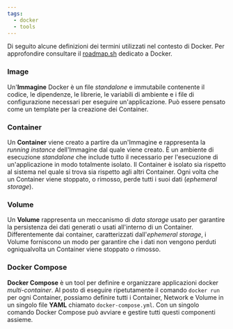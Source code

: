 ```yaml
---
tags:
  - docker
  - tools
---
```

Di seguito alcune definizioni dei termini utilizzati nel contesto di Docker. 
Per approfondire consultare il [roadmap.sh](https://roadmap.sh/docker) dedicato a Docker.

### Image

Un'**Immagine** Docker è un file *standalone* e immutabile contenente il codice, le dipendenze, le librerie, le variabili di ambiente e i file di configurazione necessari per eseguire un'applicazione. Può essere pensato come un template per la creazione dei Container.

### Container

Un **Container** viene creato a partire da un'Immagine e rappresenta la *running instance* dell'Immagine dal quale viene creato. È un ambiente di esecuzione *standalone* che include tutto il necessario per l'esecuzione di un'applicazione in modo totalmente isolato. Il Container è isolato sia rispetto al sistema nel quale si trova sia rispetto agli altri Container. Ogni volta che un Container viene stoppato, o rimosso, perde tutti i suoi dati (*ephemeral storage*).

### Volume

Un **Volume** rappresenta un meccanismo di *data storage* usato per garantire la persistenza dei dati generati o usati all'interno di un Container. Differentemente dai container, caratterizzati dall'*ephemeral storage*, i Volume forniscono un modo per garantire che i dati non vengono perduti ogniqualvolta un Container viene stoppato o rimosso. 

### Docker Compose

**Docker Compose** è un tool per definire e organizzare applicazioni docker *multi-container*. Al posto di eseguire ripetutamente il comando `docker run` per ogni Container, possiamo definire tutti i Container, Network e Volume in un singolo file **YAML** chiamato `docker-compose.yml`. Con un singolo comando Docker Compose può avviare e gestire tutti questi componenti assieme.

